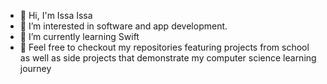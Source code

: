 <!--
**iissa3339/iissa3339** is a ✨ _special_ ✨ repository because its `README.md` (this file) appears on your GitHub profile.

Here are some ideas to get you started:

- 🔭 I’m currently working on ...
- 🌱 I’m currently learning ...
- 👯 I’m looking to collaborate on ...
- 🤔 I’m looking for help with ...
- 💬 Ask me about ...
- 📫 How to reach me: ...
- 😄 Pronouns: ...
- ⚡ Fun fact: ...
-->
- 👋 Hi, I'm Issa Issa
- 👀 I’m interested in software and app development.
- 🌱 I’m currently learning Swift
- 💬 Feel free to checkout my repositories featuring projects from school as well as side projects that demonstrate my computer science learning journey
